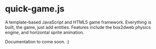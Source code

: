 quick-game.js
==============

A template-based JavaScript and HTML5 game framework. Everything is built, the game, just add entities. Features include the box2dweb physics engine, and horizontal sprite animation.

Documentation to come soon. :)
